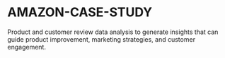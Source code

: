 # AMAZON-CASE-STUDY
Product and customer review data analysis to generate insights that can guide product improvement, marketing strategies, and customer engagement.
